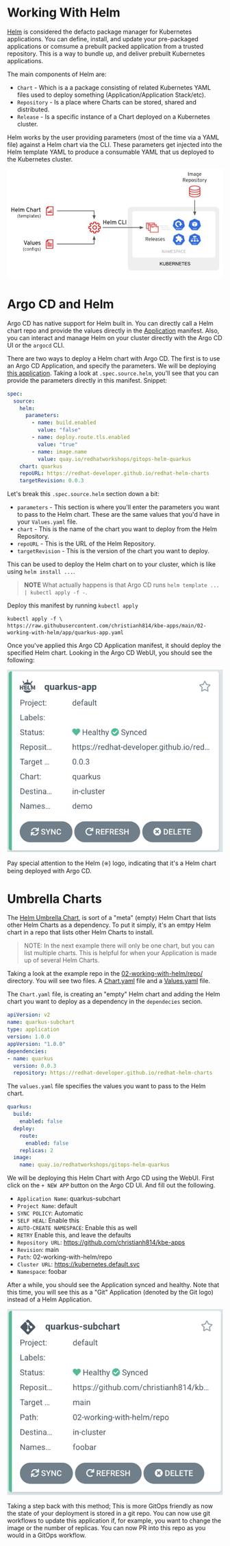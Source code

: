 # Working With Helm

[Helm](https://helm.sh/) is considered the defacto package manager for Kubernetes applications. You can define, install, and update your pre-packaged applications or comsume a prebuilt packed application from a trusted repository. This is a way to bundle up, and deliver prebuilt Kubernetes applications.

The main components of Helm are:

* `Chart` - Which is a a package consisting of related Kubernetes YAML files used to deploy something (Application/Application Stack/etc).
* `Repository` - Is a place where Charts can be stored, shared and distributed.
* `Release` - Is a specific instance of a Chart deployed on a Kubernetes cluster.

Helm works by the user providing parameters (most of the time via a YAML file) against a Helm chart via the CLI. These parameters get injected into the Helm template YAML to produce a consumable YAML that us deployed to the Kubernetes cluster.

![helm-overview](img/helm.jpg)

# Argo CD and Helm

Argo CD has native support for Helm built in. You can directly call a Helm chart repo and provide the values directly in the [Application](https://argoproj.github.io/argo-cd/operator-manual/declarative-setup/#applications) manifest. Also, you can interact and manage Helm on your cluster directly with the Argo CD UI or the `argocd` CLI.

There are two ways to deploy a Helm chart with Argo CD. The first is to use an Argo CD Application, and specify the parameters. We will be deploying [this application](https://raw.githubusercontent.com/christianh814/kbe-apps/main/02-working-with-helm/app/quarkus-app.yaml). Taking a look at `.spec.source.helm`, you'll see that you can provide the parameters directly in this manifest. Snippet:

```yaml
spec:
  source:
    helm:
      parameters:
        - name: build.enabled
          value: "false"
        - name: deploy.route.tls.enabled
          value: "true"
        - name: image.name
          value: quay.io/redhatworkshops/gitops-helm-quarkus
    chart: quarkus
    repoURL: https://redhat-developer.github.io/redhat-helm-charts
    targetRevision: 0.0.3
```

Let's break this `.spec.source.helm` section down a bit:

* `parameters` - This section is where you'll enter the parameters you want to pass to the Helm chart. These are the same values that you'd have in your `Values.yaml` file.
* `chart` - This is the name of the chart you want to deploy from the Helm Repository.
* `repoURL` - This is the URL of the Helm Repository.
* `targetRevision` - This is the version of the chart you want to deploy.

This can be used to deploy the Helm chart on to your cluster, which is like using `helm install ...`.

> **NOTE** What actually happens is that Argo CD runs `helm template ... | kubectl apply -f -`.

Deploy this manifest by running `kubectl apply`

```
kubectl apply -f \
https://raw.githubusercontent.com/christianh814/kbe-apps/main/02-working-with-helm/app/quarkus-app.yaml
```

Once you've applied this Argo CD Application manifest, it should deploy the specified Helm chart. Looking in the Argo CD WebUI, you should see the following:

![argocd-helm-app](img/argocd-helm-app.png)

Pay special attention to the Helm (⎈) logo, indicating that it's a Helm chart being deployed with Argo CD.

# Umbrella Charts

The [Helm Umbrella Chart](https://github.com/argoproj/argocd-example-apps/blob/master/helm-dependency/README.md), is sort of a "meta" (empty) Helm Chart that lists other Helm Charts as a dependency. To put it simply, it's an emtpy Helm chart in a repo that lists other Helm Charts to install.

> NOTE: In the next example there will only be one chart, but you can list multiple charts. This is helpful for when your Application is made up of several Helm Charts.

Taking a look at the example repo in the [02-working-with-helm/repo/](https://github.com/christianh814/kbe-apps/02-working-with-helm/repo) directory. You will see two files. A [Chart.yaml](https://raw.githubusercontent.com/christianh814/kbe-apps/main/02-working-with-helm/repo/Chart.yaml) file and a [Values.yaml](https://raw.githubusercontent.com/christianh814/kbe-apps/main/02-working-with-helm/repo/values.yaml) file. 

The `Chart.yaml` file, is creating an "empty" Helm chart and adding the Helm chart you want to deploy as a dependency in the `dependecies` secion.

```yaml
apiVersion: v2
name: quarkus-subchart
type: application
version: 1.0.0
appVersion: "1.0.0"
dependencies:
- name: quarkus
  version: 0.0.3
  repository: https://redhat-developer.github.io/redhat-helm-charts
```

The `values.yaml` file specifies the values you want to pass to the Helm chart.

```yaml
quarkus:
  build:
    enabled: false
  deploy:
    route:
      enabled: false
    replicas: 2
  image:
    name: quay.io/redhatworkshops/gitops-helm-quarkus
```

We will be deploying this Helm Chart with Argo CD using the WebUI. First click on the `+ NEW APP` button on the Argo CD UI. And fill out the following.

* `Application Name`: quarkus-subchart
* `Project Name`: default
* `SYNC POLICY`: Automatic
* `SELF HEAL`: Enable this
* `AUTO-CREATE NAMESPACE`: Enable this as well
* `RETRY` Enable this, and leave the defaults
* `Repository URL`: https://github.com/christianh814/kbe-apps
* `Revision`: main
* `Path`: 02-working-with-helm/repo
* `Cluster URL`: https://kubernetes.default.svc
* `Namespace`: foobar

After a while, you should see the Application synced and healthy. Note that this time, you will see this as a "Git" Application (denoted by the Git logo) instead of a Helm Application. 

![quarkus-subchart](img/helm-repo.png)

Taking a step back with this method; This is more GitOps friendly as now the state of your deployment is stored in a git repo. You can now use git workflows to update this application if, for example, you want to change the image or the number of replicas. You can now PR into this repo as you would in a GitOps workflow.